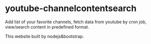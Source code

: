 youtube-channelcontentsearch
============================

Add list of your favorite channels, fetch data from youtube by cron job, view/search content in predefined format. 

This website built by nodejs&bootstrap.
